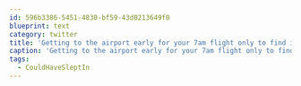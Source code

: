 ```yaml
---
id: 596b3386-5451-4830-bf59-43d0213649f0
blueprint: text
category: twitter
title: 'Getting to the airport early for your 7am flight only to find it was delayed by 2hrs #CouldHaveSleptIn'
caption: 'Getting to the airport early for your 7am flight only to find it was delayed by 2hrs <span class="hashtag hashtag_local">#<a href="http://tweettemp.darylchymko.ca/?tag=couldhavesleptin">CouldHaveSleptIn</a>'
tags:
  - CouldHaveSleptIn
---
```


